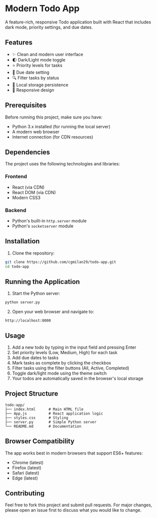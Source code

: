 # Modern Todo App

A feature-rich, responsive Todo application built with React that includes dark mode, priority settings, and due dates.

## Features

- ✨ Clean and modern user interface
- 🌓 Dark/Light mode toggle
- ⭐ Priority levels for tasks
- 📅 Due date setting
- 🔍 Filter tasks by status
- 💾 Local storage persistence
- 📱 Responsive design

## Prerequisites

Before running this project, make sure you have:
- Python 3.x installed (for running the local server)
- A modern web browser
- Internet connection (for CDN resources)

## Dependencies

The project uses the following technologies and libraries:

### Frontend
- React (via CDN)
- React DOM (via CDN)
- Modern CSS3

### Backend
- Python's built-in `http.server` module
- Python's `socketserver` module

## Installation

1. Clone the repository:
```bash
git clone https://github.com/cgmilan29/todo-app.git
cd todo-app
```

## Running the Application

1. Start the Python server:
```bash
python server.py
```

2. Open your web browser and navigate to:
```
http://localhost:8000
```

## Usage

1. Add a new todo by typing in the input field and pressing Enter
2. Set priority levels (Low, Medium, High) for each task
3. Add due dates to tasks
4. Mark tasks as complete by clicking the checkbox
5. Filter tasks using the filter buttons (All, Active, Completed)
6. Toggle dark/light mode using the theme switch
7. Your todos are automatically saved in the browser's local storage

## Project Structure

```
todo-app/
├── index.html      # Main HTML file
├── App.js          # React application logic
├── styles.css      # Styling
├── server.py       # Simple Python server
└── README.md       # Documentation
```

## Browser Compatibility

The app works best in modern browsers that support ES6+ features:
- Chrome (latest)
- Firefox (latest)
- Safari (latest)
- Edge (latest)

## Contributing

Feel free to fork this project and submit pull requests. For major changes, please open an issue first to discuss what you would like to change.
